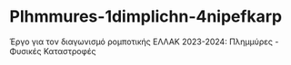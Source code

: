 # Plhmmures-1dimplichn-4nipefkarp
Έργο για τον διαγωνισμό ρομποτικής ΕΛΛΑΚ 2023-2024: Πλημμύρες - Φυσικές Καταστροφές
